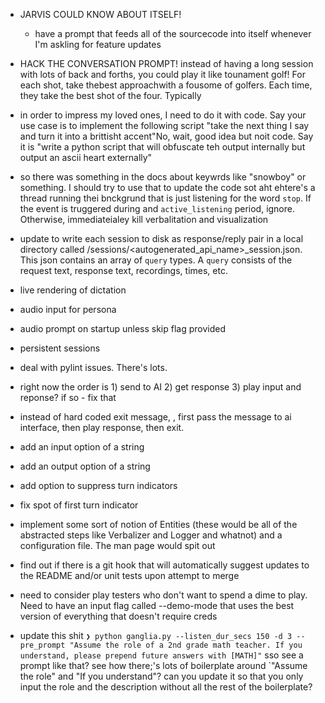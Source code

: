 - JARVIS COULD KNOW ABOUT ITSELF!
    - have a prompt that feeds all of the sourcecode into itself whenever I'm askling for feature updates

- HACK THE CONVERSATION PROMPT! instead of having a long session with lots of back and forths, you could play it like tounament golf! For each shot, take thebest approachwith a fousome of golfers. Each time, they take the best shot of the four. Typically
- in order to impress my loved ones, I need to do it with code. Say your use case is to implement the following script "take the next thing I say and turn it into a brittisht accent"No, wait, good idea but noit code. Say it is "write a python script that will obfuscate teh output internally but output an ascii heart externally"
- so there was something in the docs about keywrds like "snowboy" or something. I should try to use that to update the code sot aht ehtere's a thread running thei bnckgrund that is just listening for the word `stop`. If the event is truggered during and `active_listening` period, ignore. Otherwise, immediateialey kill verbalitation and visualization
- update to write each session to disk as response/reply pair in a local directory called /sessions/<autogenerated_api_name>_session.json. This json contains an array of `query` types. A `query` consists of the request text, response text, recordings, times, etc.
- live rendering of dictation
- audio input for persona
- audio prompt on startup unless skip flag provided
- persistent sessions
- deal with pylint issues. There's lots. 
- right now the order is 1) send to AI 2) get response 3) play input and reponse? if so - fix that
- instead of hard coded exit message, , first pass the message to ai interface, then play response, then exit.
- add an input option of a string
- add an output option of a string
- add option to suppress turn indicators
- fix spot of first turn indicator
- implement some sort of notion of Entities (these would be all of the abstracted steps like Verbalizer and Logger and whatnot) and a configuration file. The man page would spit out 
- find out if there is a git hook that will automatically suggest updates to the README and/or unit tests upon attempt to merge
- need to consider play testers who don't want to spend a dime to play. Need to have an input flag called --demo-mode that uses the best version of everything that doesn't require creds
- update this shit `❯ python ganglia.py --listen_dur_secs 150 -d 3 --pre_prompt "Assume the role of a 2nd grade math teacher. If you understand, please prepend future answers with [MATH]"` sso see a prompt like that? see how there;'s lots of boilerplate around `"Assume the role\" and \"If you understand\"? can you update it so that you only input the role and the description without all the rest of the boilerplate?
